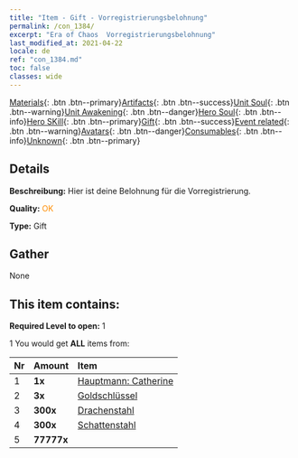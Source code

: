 ```yaml
---
title: "Item - Gift - Vorregistrierungsbelohnung"
permalink: /con_1384/
excerpt: "Era of Chaos  Vorregistrierungsbelohnung"
last_modified_at: 2021-04-22
locale: de
ref: "con_1384.md"
toc: false
classes: wide
---
```

 [Materials](/ItemsDE/){: .btn .btn--primary}[Artifacts](/ItemsDE/Artifacts/){: .btn .btn--success}[Unit Soul](/ItemsDE/UnitSoul/){: .btn .btn--warning}[Unit Awakening](/ItemsDE/UnitAwakening/){: .btn .btn--danger}[Hero Soul](/ItemsDE/HeroSoul/){: .btn .btn--info}[Hero SKill](/ItemsDE/HeroSkill/){: .btn .btn--primary}[Gift](/ItemsDE/Gift/){: .btn .btn--success}[Event related](/ItemsDE/Events/){: .btn .btn--warning}[Avatars](/ItemsDE/Avatars/){: .btn .btn--danger}[Consumables](/ItemsDE/Consumables/){: .btn .btn--info}[Unknown](/ItemsDE/Unknown/){: .btn .btn--primary}

## Details
 **Beschreibung:** Hier ist deine Belohnung für die Vorregistrierung.

 **Quality:** <span style="color: #FF8C00">OK</span>

 **Type:** Gift

## Gather

  None

## This item contains:

 **Required Level to open:** 1

 1 You would get **ALL** items  from:

  | Nr | Amount |     Item    |
  |:---|:-------|:------------|
  | 1 |  **1x** | [Hauptmann: Catherine](/de/Items/con_1029/) |  | 
  | 2 |  **3x** | [Goldschlüssel](/de/Items/con_783/) |  | 
  | 3 |  **300x** | [Drachenstahl](/de/Items/con_880/) |  | 
  | 4 |  **300x** | [Schattenstahl](/de/Items/con_881/) |  | 
  | 5 |  **77777x** | <i class="fas fa-coins"/> |  | 
